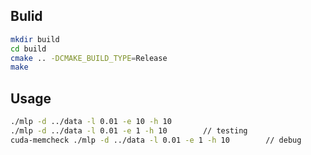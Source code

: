 ## Bulid

```sh
mkdir build
cd build
cmake .. -DCMAKE_BUILD_TYPE=Release
make
```

## Usage

```sh
./mlp -d ../data -l 0.01 -e 10 -h 10
./mlp -d ../data -l 0.01 -e 1 -h 10        // testing
cuda-memcheck ./mlp -d ../data -l 0.01 -e 1 -h 10        // debug
```
